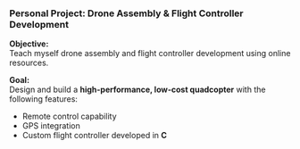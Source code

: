 ### Personal Project: Drone Assembly & Flight Controller Development

**Objective:**  
Teach myself drone assembly and flight controller development using online resources.

**Goal:**  
Design and build a **high-performance, low-cost quadcopter** with the following features:
- Remote control capability  
- GPS integration  
- Custom flight controller developed in **C**
